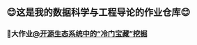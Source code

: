 ## 😊这是我的数据科学与工程导论的作业仓库😊

### 🚀大作业[@开源生态系统中的“冷门宝藏”挖掘](https://github.com/WuTong-ww/Mining-Hidden-Gems-in-the-Open-Source-Ecosystem)
